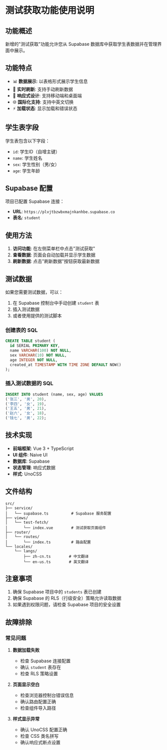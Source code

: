 # 测试获取功能使用说明

## 功能概述

新增的"测试获取"功能允许您从 Supabase 数据库中获取学生表数据并在管理界面中展示。

## 功能特点

- 📊 **数据展示**: 以表格形式展示学生信息
- 🔄 **实时刷新**: 支持手动刷新数据
- 📱 **响应式设计**: 支持移动端和桌面端
- 🌐 **国际化支持**: 支持中英文切换
- ⚡ **加载状态**: 显示加载和错误状态

## 学生表字段

学生表包含以下字段：
- `id`: 学生ID（自增主键）
- `name`: 学生姓名
- `sex`: 学生性别（男/女）
- `age`: 学生年龄

## Supabase 配置

项目已配置 Supabase 连接：
- **URL**: `https://plvjtbzwbxmajnkanhbe.supabase.co`
- **表名**: `student`

## 使用方法

1. **访问功能**: 在左侧菜单栏中点击"测试获取"
2. **查看数据**: 页面会自动加载并显示学生数据
3. **刷新数据**: 点击"刷新数据"按钮获取最新数据

## 测试数据

如果您需要测试数据，可以：

1. 在 Supabase 控制台中手动创建 `student` 表
2. 插入测试数据
3. 或者使用提供的测试脚本

### 创建表的 SQL

```sql
CREATE TABLE student (
  id SERIAL PRIMARY KEY,
  name VARCHAR(100) NOT NULL,
  sex VARCHAR(10) NOT NULL,
  age INTEGER NOT NULL,
  created_at TIMESTAMP WITH TIME ZONE DEFAULT NOW()
);
```

### 插入测试数据的 SQL

```sql
INSERT INTO student (name, sex, age) VALUES
('张三', '男', 20),
('李四', '女', 19),
('王五', '男', 21),
('赵六', '女', 18),
('钱七', '男', 22);
```

## 技术实现

- **前端框架**: Vue 3 + TypeScript
- **UI 组件**: Naive UI
- **数据库**: Supabase
- **状态管理**: 响应式数据
- **样式**: UnoCSS

## 文件结构

```
src/
├── service/
│   └── supabase.ts          # Supabase 服务配置
├── views/
│   └── test-fetch/
│       └── index.vue        # 测试获取页面组件
├── router/
│   └── routes/
│       └── index.ts         # 路由配置
└── locales/
    └── langs/
        ├── zh-cn.ts        # 中文翻译
        └── en-us.ts        # 英文翻译
```

## 注意事项

1. 确保 Supabase 项目中的 `students` 表已创建
2. 确保 Supabase 的 RLS（行级安全）策略允许读取数据
3. 如果遇到权限问题，请检查 Supabase 项目的安全设置

## 故障排除

### 常见问题

1. **数据加载失败**
   - 检查 Supabase 连接配置
   - 确认 `student` 表存在
   - 检查 RLS 策略设置

2. **页面显示空白**
   - 检查浏览器控制台错误信息
   - 确认路由配置正确
   - 检查组件导入路径

3. **样式显示异常**
   - 确认 UnoCSS 配置正确
   - 检查 CSS 类名拼写
   - 确认响应式断点设置
